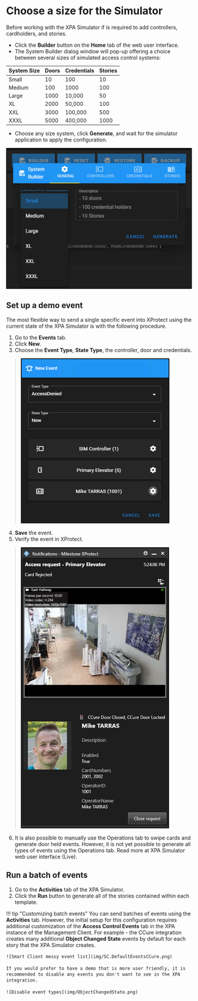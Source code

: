 # Choose a size for the Simulator

Before working with the XPA Simulator if is required to add controllers,  cardholders, and stories.

+ Click the **Builder** button on the **Home** tab of the web user interface.
+ The System Builder dialog window will pop-up offering a choice between several sizes of simulated access control systems:</br>
    
| System Size   | Doors | Credentials   | Stories   |
|---------------|-------|---------------|-----------|
| Small         | 10    | 100           | 10        |
| Medium        | 100   | 1000          | 100       |
| Large         | 1000  | 10,000        | 50        |
| XL            | 2000  | 50,000        | 100       |
| XXL           | 3000  | 100,000       | 500       |
| XXXL          | 5000  | 400,000       | 1000      |

+ Choose any size system, click **Generate**, and wait for the simulator application to apply the configuration.</br>

![Choose a size](img/SimSize.png)


## Set up a demo event

The most flexible way to send a single specific event into XProtect using the current state of the XPA Simulator is with the following procedure.

1. Go to the **Events** tab.
2. Click **New**.
3. Choose the **Event Type**, **State Type**, the controller, door and credentials.
>   ![New event dialog](img/Single.Event.Sim.png)
4. **Save** the event.
5. Verify the event in XProtect.
>   ![Event pop-up](img/Single.Popup.XPA.png)
6. It is also possible to manually use the Operations tab to swipe cards and generate door held events. However, it is not yet possible to generate all types of events using the Operations tab. Read more at XPA Simulator web user interface (Live).

## Run a batch of events

1. Go to the **Activities** tab of the XPA Simulator.
2. Click the **Run** button to generate all of the stories contained within each template.

!!! tip "Customizing batch events"
    You can send batches of events using the **Activities** tab. However, the initial setup for this configuration requires additional customization of the **Access Control Events** tab in the XPA instance of the Management Client. For example - the CCure integration creates many additional **Object Changed State** events by default for each story that the XPA Simulator creates.

    ![Smart Client messy event list](img/SC.DefaultEventsCCure.png)
    
    If you would prefer to have a demo that is more user friendly, it is recommended to disable any events you don't want to see in the XPA integration.

    ![Disable event types](img/ObjectChangedState.png)